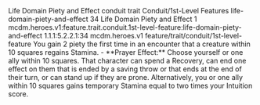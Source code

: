 <ability>
  <name>Life Domain Piety and Effect</name>
  <metadata>
    <class>conduit</class>
    <feature_type>trait</feature_type>
    <file_dpath>Conduit/1st-Level Features</file_dpath>
    <item_id>life-domain-piety-and-effect</item_id>
    <item_index>34</item_index>
    <item_name>Life Domain Piety and Effect</item_name>
    <level>1</level>
    <scc>mcdm.heroes.v1:feature.trait.conduit.1st-level-feature:life-domain-piety-and-effect</scc>
    <scdc>1.1.1:5.2.2.1:34</scdc>
    <source>mcdm.heroes.v1</source>
    <type>feature/trait/conduit/1st-level-feature</type>
  </metadata>
  <effects>
    <effect type="mundane" name="Piety">You gain 2 piety the first time in an encounter that a creature within 10 squares regains Stamina.
- **Prayer Effect:** Choose yourself or one ally within 10 squares. That character can spend a Recovery, can end one effect on them that is ended by a saving throw or that ends at the end of their turn, or can stand up if they are prone. Alternatively, you or one ally within 10 squares gains temporary Stamina equal to two times your Intuition score.</effect>
  </effects>
</ability>
